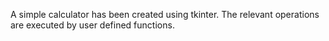 A simple calculator has been created using tkinter.
The relevant operations are executed by user defined functions.

